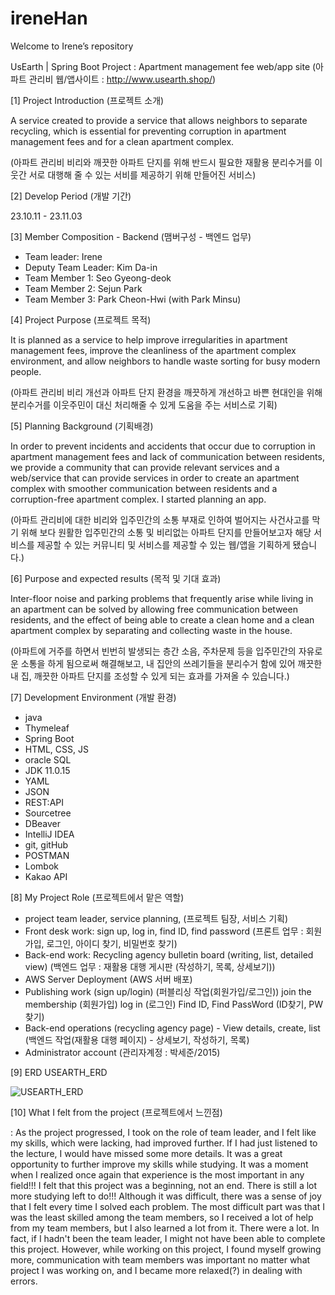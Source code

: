 # ireneHan
 Welcome to Irene’s repository


UsEarth | Spring Boot Project : Apartment management fee web/app site (아파트 관리비 웹/앱사이트 : http://www.usearth.shop/)

[1] Project Introduction (프로젝트 소개)

A service created to provide a service that allows neighbors to separate recycling, which is essential for preventing corruption in apartment management fees and for a clean apartment complex.

(아파트 관리비 비리와 깨끗한 아파트 단지를 위해 반드시 필요한 재활용 분리수거를 이웃간 서로 대행해 줄 수 있는 서비를 제공하기 위해 만들어진 서비스)

[2] Develop Period (개발 기간)

23.10.11 - 23.11.03


[3] Member Composition - Backend (맴버구성 - 백엔드 업무)

- Team leader: Irene
- Deputy Team Leader: Kim Da-in
- Team Member 1: Seo Gyeong-deok
- Team Member 2: Sejun Park
- Team Member 3: Park Cheon-Hwi (with Park Minsu)


[4] Project Purpose (프로젝트 목적)

It is planned as a service to help improve irregularities in apartment management fees, improve the cleanliness of the apartment complex environment, and allow neighbors to handle waste sorting for busy modern people.

(아파트 관리비 비리 개선과 아파트 단지 환경을 깨끗하게 개선하고 바쁜 현대인을 위해 분리수거를 이웃주민이 대신 처리해줄 수 있게 도움을 주는 서비스로 기획)

[5] Planning Background (기획배경)

In order to prevent incidents and accidents that occur due to corruption in apartment management fees and lack of communication between residents, we provide a community that can provide relevant services and a web/service that can provide services in order to create an apartment complex with smoother communication between residents and a corruption-free apartment complex. I started planning an app.

(아파트 관리비에 대한 비리와 입주민간의 소통 부재로 인하여 벌어지는 사건사고를 막기 위해 보다 원활한 입주민간의 소통 및 비리없는 아파트 단지를 만들어보고자 해당 서비스를 제공할 수 있는 커뮤니티 및 서비스를 제공할 수 있는 웹/앱을 기획하게 됐습니다.)

[6] Purpose and expected results (목적 및 기대 효과)

Inter-floor noise and parking problems that frequently arise while living in an apartment can be solved by allowing free communication between residents, and the effect of being able to create a clean home and a clean apartment complex by separating and collecting waste in the house.

(아파트에 거주를 하면서 빈번히 발생되는 층간 소음, 주차문제 등을 입주민간의 자유로운 소통을 하게 됨으로써 해결해보고, 내 집안의 쓰레기들을 분리수거 함에 있어 깨끗한 내 집, 깨끗한 아파트 단지를 조성할 수 있게 되는 효과를 가져올 수 있습니다.)

[7] Development Environment (개발 환경)

- java
- Thymeleaf
- Spring Boot
- HTML, CSS, JS
- oracle SQL
- JDK 11.0.15
- YAML
- JSON
- REST:API
- Sourcetree
- DBeaver
- IntelliJ IDEA
- git, gitHub
- POSTMAN
- Lombok
- Kakao API


[8] My Project Role (프로젝트에서 맡은 역할)

- project team leader, service planning, (프로젝트 팀장, 서비스 기획)
- Front desk work: sign up, log in, find ID, find password (프론트 업무 : 회원가입, 로그인, 아이디 찾기, 비밀번호 찾기)
- Back-end work: Recycling agency bulletin board (writing, list, detailed view) (백엔드 업무 : 재활용 대행 게시판 (작성하기, 목록, 상세보기))
- AWS Server Deployment (AWS 서버 배포)
- Publishing work (sign up/login) (퍼블리싱 작업(회원가입/로그인)) join the membership (회원가입) log in (로그인) Find ID, Find PassWord (ID찾기, PW찾기)
- Back-end operations (recycling agency page) - View details, create, list (백엔드 작업(재활용 대행 페이지) - 상세보기, 작성하기, 목록)
- Administrator account (관리자계정 : 박세준/2015)


[9] ERD USEARTH_ERD

![USEARTH_ERD](https://github.com/NZ-love/ireneHan/assets/142222687/f49017f9-0ae1-4cab-9a09-cefbc50f621a)



[10] What I felt from the project (프로젝트에서 느낀점)

: As the project progressed, I took on the role of team leader, and I felt like my skills, which were lacking, had improved further. If I had just listened to the lecture, I would have missed some more details. It was a great opportunity to further improve my skills while studying. It was a moment when I realized once again that experience is the most important in any field!!! I felt that this project was a beginning, not an end. There is still a lot more studying left to do!!! Although it was difficult, there was a sense of joy that I felt every time I solved each problem. The most difficult part was that I was the least skilled among the team members, so I received a lot of help from my team members, but I also learned a lot from it. There were a lot. In fact, if I hadn't been the team leader, I might not have been able to complete this project. However, while working on this project, I found myself growing more, communication with team members was important no matter what project I was working on, and I became more relaxed(?) in dealing with errors.

